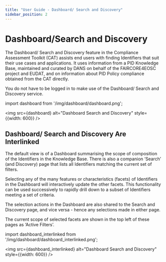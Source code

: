```yaml
---
title: "User Guide - Dashboard/ Search and Discovery"
sidebar_position: 2
---
```


# Dashboard/Search and Discovery

The Dashboard/ Search and Discovery feature in the Compliance Assessment Toolkit (CAT) assists end users with finding Identifiers that suit their use cases and applications. It uses information from a PID Knowledge Base, maintained and curated by DANS on behalf of the FAIRCORE4EOSC project and EUDAT, and on information about PID Policy compliance obtained from the CAT directly.

You do not have to be logged in to make use of the Dashboard/ Search and Discovery service.

import dashboard from '/img/dashboard/dashboard.png';

<img src={dashboard} alt="Dashboard Search and Discovery" style={{width: 600}} />

## Dashboard/ Search and Discovery Are Interlinked

The default view is of a Dashboard summarising the scope of composition of the Identifiers in the Knowledge Base. There is also a companion ‘Search’ (and Discovery) page that lists all Identifiers matching the current set of filters.

Selecting any of the many features or characteristics (facets) of Identifiers in the Dashboard will interactively update the other facets. This functionality can be used successively to rapidly drill down to a subset of Identifiers meeting a set of criteria.

The selection actions in the Dashboard are also shared to the Search and Discovery page, and vice versa - hence any selections made in either page. 

The current scope of selected facets are shown in the top left of these pages as ‘Active Filters’. 

import dashboard_interlinked from '/img/dashboard/dashboard_interlinked.png';

<img src={dashboard_interlinked} alt="Dashboard Search and Discovery" style={{width: 600}} />



